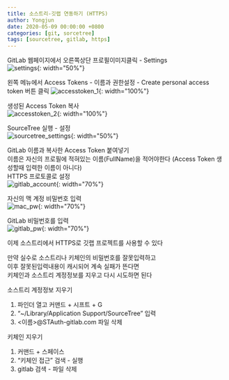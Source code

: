 ```yaml
---
title: 소스트리-깃랩 연동하기 (HTTPS)
author: Yongjun
date: 2020-05-09 00:00:00 +0800
categories: [git, sorcetree]
tags: [sourcetree, gitlab, https]
---
```


GitLab 웹페이지에서 오른쪽상단 프로필이미지클릭 - Settings  
![settings](../../assets/img/git/settings.jpg){: width="50%"}
  
  
왼쪽 메뉴에서 Access Tokens - 이름과 권한설정 - Create personal access token 버튼 클릭
![accesstoken_1](../../assets/img/git/accesstoken_1.jpg){: width="100%"}
  
  
생성된 Access Token 복사  
![accesstoken_2](../../assets/img/git/accesstoken_2.jpg){: width="100%"}
  
  
SourceTree 실행 - 설정  
![sourcetree_settings](../../assets/img/git/sourcetree_settings.jpg){: width="50%"}
  
  
GitLab 이름과 복사한 Access Token 붙여넣기   
이름은 자신의 프로필에 적혀있는 이름(FullName)을 적어야한다 (Access Token 생성할때 입력한 이름이 아니다)  
HTTPS 프로토콜로 설정   
![gitlab_account](../../assets/img/git/gitlab_account_https.jpg){: width="70%"}
  
  
자신의 맥 계정 비밀번호 입력  
![mac_pw](../../assets/img/git/mymac_pw.jpg){: width="70%"}  
  
  
GitLab 비밀번호를 입력  
![gitlab_pw](../../assets/img/git/gitlab_pw.jpg){: width="70%"}  
    
    
이제 소스트리에서 HTTPS로 깃랩 프로젝트를 사용할 수 있다  
  
만약 실수로 소스트리나 키체인의 비밀번호를 잘못입력하고  
이후 잘못된입력내용이 캐시되어 계속 실패가 뜬다면  
키체인과 소스트리 계정정보를 지우고 다시 시도하면 된다  
   
소스트리 계정정보 지우기   
1. 파인더 열고 커맨드 + 시프트 + G  
2. “~/Library/Application Support/SourceTree” 입력   
3. <이름>@STAuth-gitlab.com  파일 삭제   
  
키체인 지우기   
1. 커맨드 + 스페이스   
2. “키체인 접근” 검색 - 실행    
3. gitlab 검색 - 파일 삭제   
  

